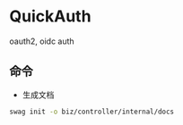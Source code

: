# QuickAuth


oauth2, oidc auth


## 命令

- 生成文档
```bash
swag init -o biz/controller/internal/docs
```
